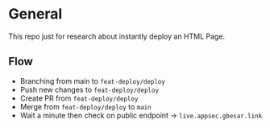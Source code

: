 # General
This repo just for research about instantly deploy an HTML Page.

## Flow
- Branching from main to `feat-deploy/deploy`
- Push new changes to `feat-deploy/deploy`
- Create PR from `feat-deploy/deploy`
- Merge from `feat-deploy/deploy` to `main`
- Wait a minute then check on public endpoint -> `live.appsec.gbesar.link`